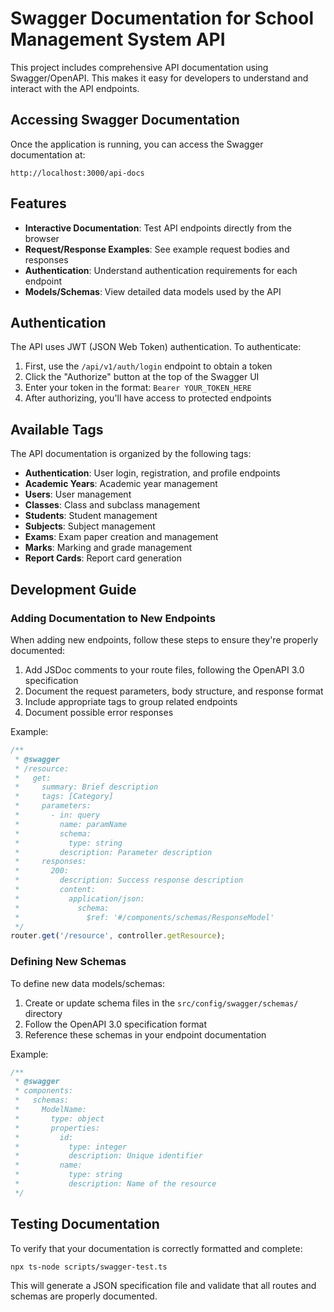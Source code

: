 # Swagger Documentation for School Management System API

This project includes comprehensive API documentation using Swagger/OpenAPI. This makes it easy for developers to understand and interact with the API endpoints.

## Accessing Swagger Documentation

Once the application is running, you can access the Swagger documentation at:

```
http://localhost:3000/api-docs
```

## Features

- **Interactive Documentation**: Test API endpoints directly from the browser
- **Request/Response Examples**: See example request bodies and responses
- **Authentication**: Understand authentication requirements for each endpoint
- **Models/Schemas**: View detailed data models used by the API

## Authentication

The API uses JWT (JSON Web Token) authentication. To authenticate:

1. First, use the `/api/v1/auth/login` endpoint to obtain a token
2. Click the "Authorize" button at the top of the Swagger UI
3. Enter your token in the format: `Bearer YOUR_TOKEN_HERE`
4. After authorizing, you'll have access to protected endpoints

## Available Tags

The API documentation is organized by the following tags:

- **Authentication**: User login, registration, and profile endpoints
- **Academic Years**: Academic year management
- **Users**: User management
- **Classes**: Class and subclass management
- **Students**: Student management
- **Subjects**: Subject management
- **Exams**: Exam paper creation and management
- **Marks**: Marking and grade management
- **Report Cards**: Report card generation

## Development Guide

### Adding Documentation to New Endpoints

When adding new endpoints, follow these steps to ensure they're properly documented:

1. Add JSDoc comments to your route files, following the OpenAPI 3.0 specification
2. Document the request parameters, body structure, and response format
3. Include appropriate tags to group related endpoints
4. Document possible error responses

Example:

```typescript
/**
 * @swagger
 * /resource:
 *   get:
 *     summary: Brief description
 *     tags: [Category]
 *     parameters:
 *       - in: query
 *         name: paramName
 *         schema:
 *           type: string
 *         description: Parameter description
 *     responses:
 *       200:
 *         description: Success response description
 *         content:
 *           application/json:
 *             schema:
 *               $ref: '#/components/schemas/ResponseModel'
 */
router.get('/resource', controller.getResource);
```

### Defining New Schemas

To define new data models/schemas:

1. Create or update schema files in the `src/config/swagger/schemas/` directory
2. Follow the OpenAPI 3.0 specification format
3. Reference these schemas in your endpoint documentation

Example:

```typescript
/**
 * @swagger
 * components:
 *   schemas:
 *     ModelName:
 *       type: object
 *       properties:
 *         id:
 *           type: integer
 *           description: Unique identifier
 *         name:
 *           type: string
 *           description: Name of the resource
 */
```

## Testing Documentation

To verify that your documentation is correctly formatted and complete:

```bash
npx ts-node scripts/swagger-test.ts
```

This will generate a JSON specification file and validate that all routes and schemas are properly documented. 
